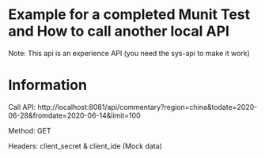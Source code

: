 # Example for a completed Munit Test and How to call another local API

Note: This api is an experience API (you need the sys-api to make it work)

# Information

Call API: http://localhost:8081/api/commentary?region=china&todate=2020-06-28&fromdate=2020-06-14&limit=100


Method: GET


Headers: client_secret & client_ide (Mock data)
